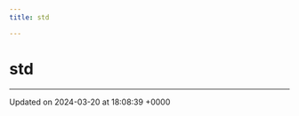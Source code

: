 ```yaml
---
title: std

---
```


# std








-------------------------------

Updated on 2024-03-20 at 18:08:39 +0000
